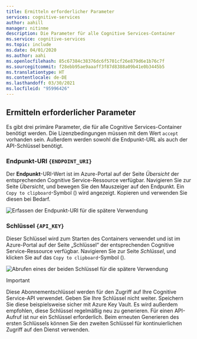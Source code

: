 ```yaml
---
title: Ermitteln erforderlicher Parameter
services: cognitive-services
author: aahill
manager: nitinme
description: Die Parameter für alle Cognitive Services-Container
ms.service: cognitive-services
ms.topic: include
ms.date: 04/01/2020
ms.author: aahi
ms.openlocfilehash: 85c67384c38376dc6f5701cf26e879d6e1b76c7f
ms.sourcegitcommit: f28ebb95ae9aaaff3f87d8388a09b41e0b3445b5
ms.translationtype: HT
ms.contentlocale: de-DE
ms.lasthandoff: 03/30/2021
ms.locfileid: "95996426"
---
```

## <a name="gathering-required-parameters"></a>Ermitteln erforderlicher Parameter

Es gibt drei primäre Parameter, die für alle Cognitive Services-Container benötigt werden. Die Lizenzbedingungen müssen mit dem Wert `accept` vorhanden sein. Außerdem werden sowohl die Endpunkt-URL als auch der API-Schlüssel benötigt.

### <a name="endpoint-uri-endpoint_uri"></a>Endpunkt-URI `{ENDPOINT_URI}`

Der **Endpunkt**-URI-Wert ist im Azure-Portal auf der Seite *Übersicht* der entsprechenden Cognitive Service-Ressource verfügbar. Navigieren Sie zur Seite *Übersicht*, und bewegen Sie den Mauszeiger auf den Endpunkt. Ein `Copy to clipboard`-Symbol (<span class="docon docon-edit-copy x-hidden-focus"></span>) wird angezeigt. Kopieren und verwenden Sie diesen bei Bedarf.

![Erfassen der Endpunkt-URI für die spätere Verwendung](../media/overview-endpoint-uri.png)

### <a name="keys-api_key"></a>Schlüssel `{API_KEY}`

Dieser Schlüssel wird zum Starten des Containers verwendet und ist im Azure-Portal auf der Seite „Schlüssel“ der entsprechenden Cognitive Service-Ressource verfügbar. Navigieren Sie zur Seite *Schlüssel*, und klicken Sie auf das `Copy to clipboard`-Symbol (<span class="docon docon-edit-copy x-hidden-focus"></span>).

![Abrufen eines der beiden Schlüssel für die spätere Verwendung](../media/keys-copy-api-key.png)

> [!IMPORTANT]
> Diese Abonnementschlüssel werden für den Zugriff auf Ihre Cognitive Service-API verwendet. Geben Sie Ihre Schlüssel nicht weiter. Speichern Sie diese beispielsweise sicher mit Azure Key Vault. Es wird außerdem empfohlen, diese Schlüssel regelmäßig neu zu generieren. Für einen API-Aufruf ist nur ein Schlüssel erforderlich. Beim erneuten Generieren des ersten Schlüssels können Sie den zweiten Schlüssel für kontinuierlichen Zugriff auf den Dienst verwenden.